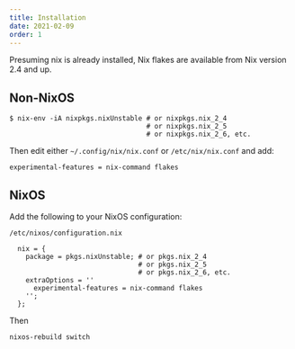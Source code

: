 ```yaml
---
title: Installation
date: 2021-02-09
order: 1
---
```


Presuming nix is already installed, Nix flakes are available from Nix version 2.4 and up.

## Non-NixOS

```
$ nix-env -iA nixpkgs.nixUnstable # or nixpkgs.nix_2_4
                                  # or nixpkgs.nix_2_5
                                  # or nixpkgs.nix_2_6, etc.
```

Then edit either `~/.config/nix/nix.conf` or `/etc/nix/nix.conf` and add:

```
experimental-features = nix-command flakes
```

## NixOS

Add the following to your NixOS configuration:

`/etc/nixos/configuration.nix`
```
  nix = {
    package = pkgs.nixUnstable; # or pkgs.nix_2_4
                                # or pkgs.nix_2_5
                                # or pkgs.nix_2_6, etc.
    extraOptions = ''
      experimental-features = nix-command flakes
    '';
  };
```

Then

`nixos-rebuild switch`
